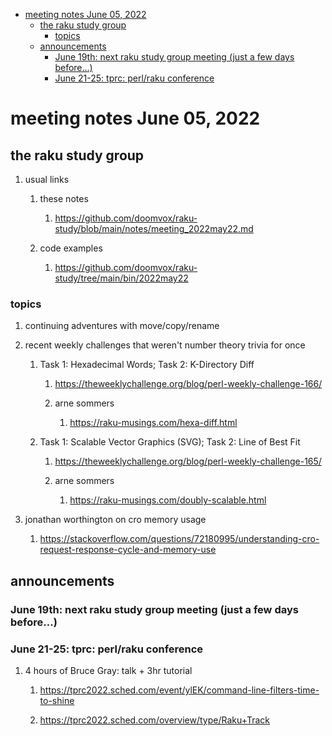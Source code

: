 - [meeting notes June 05, 2022](#org2114137)
  - [the raku study group](#org268db82)
    - [topics](#orgee5f176)
  - [announcements](#org9cab6ee)
    - [June 19th: next raku study group meeting (just a few days before&#x2026;)](#orgada2cda)
    - [June 21-25: tprc: perl/raku conference](#org346c3fc)


<a id="org2114137"></a>

# meeting notes June 05, 2022


<a id="org268db82"></a>

## the raku study group

1.  usual links

    1.  these notes
    
        1.  <https://github.com/doomvox/raku-study/blob/main/notes/meeting_2022may22.md>
    
    2.  code examples
    
        1.  <https://github.com/doomvox/raku-study/tree/main/bin/2022may22>


<a id="orgee5f176"></a>

### topics

1.  continuing adventures with move/copy/rename

2.  recent weekly challenges that weren't number theory trivia for once

    1.  Task 1: Hexadecimal Words; Task 2: K-Directory Diff
    
        1.  <https://theweeklychallenge.org/blog/perl-weekly-challenge-166/>
        
        2.  arne sommers
        
            1.  <https://raku-musings.com/hexa-diff.html>
    
    2.  Task 1: Scalable Vector Graphics (SVG); Task 2: Line of Best Fit
    
        1.  <https://theweeklychallenge.org/blog/perl-weekly-challenge-165/>
        
        2.  arne sommers
        
            1.  <https://raku-musings.com/doubly-scalable.html>

3.  jonathan worthington on cro memory usage

    1.  <https://stackoverflow.com/questions/72180995/understanding-cro-request-response-cycle-and-memory-use>


<a id="org9cab6ee"></a>

## announcements


<a id="orgada2cda"></a>

### June 19th: next raku study group meeting (just a few days before&#x2026;)


<a id="org346c3fc"></a>

### June 21-25: tprc: perl/raku conference

1.  4 hours of Bruce Gray: talk + 3hr tutorial

    1.  <https://tprc2022.sched.com/event/ylEK/command-line-filters-time-to-shine>
    
    2.  <https://tprc2022.sched.com/overview/type/Raku+Track>
